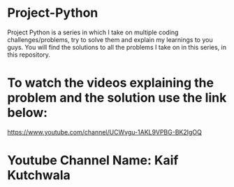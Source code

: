 # Project-Python
Project Python is a series in which I take on multiple coding challenges/problems, try to solve them and explain my learnings to you guys. 
You will find the solutions to all the problems I take on in this series, in this repository. 

# To watch the videos explaining the problem and the solution use the link below:
https://www.youtube.com/channel/UCWvgu-1AKL9VPBG-BK2IgOQ

# Youtube Channel Name: Kaif Kutchwala


